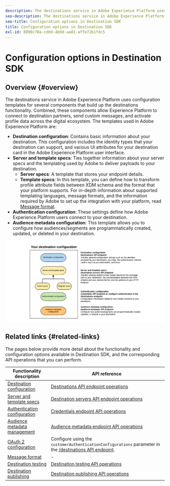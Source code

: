 ```yaml
---
description: The destinations service in Adobe Experience Platform uses configuration templates for several components that build up the destinations functionality. Combined, these components allow Experience Platform to connect to destination partners, send custom messages, and activate profile data across the digital ecosystem.
seo-description: The destinations service in Adobe Experience Platform uses configuration templates for several components that build up the destinations functionality. Combined, these components allow Experience Platform to connect to destination partners, send custom messages, and activate profile data across the digital ecosystem.
seo-title: Configuration options in Destination SDK
title: Configuration options in Destination SDK
exl-id: 8890c70a-cdb9-4b9d-aa81-affe72b1fdc5
---
```

# Configuration options in Destination SDK

## Overview {#overview}

The destinations service in Adobe Experience Platform uses configuration templates for several components that build up the destinations functionality. Combined, these components allow Experience Platform to connect to destination partners, send custom messages, and activate profile data across the digital ecosystem. The templates used in Adobe Experience Platform are:

* **Destination configuration**: Contains basic information about your destination. This configuration includes the identity types that your destination can support, and various UI attributes for your destination card in the Adobe Experience Platform user interface.
* **Server and template specs**: Ties together information about your server specs and the templating used by Adobe to deliver payloads to your destination.
  * **Server specs**: A template that stores your endpoint details.
  * **Template specs**: In this template, you can define how to transform profile attribute fields between XDM schema and the format that your platform supports. For in-depth information about supported templating languages, message formats, and the information required by Adobe to set up the integration with your platform, read [Message format](./message-format.md).
* **Authentication configuration**: These settings define how Adobe Experience Platform users connect to your destination.
* **Audience metadata configuration**: This template allows you to configure how audiences/segments are programmatically created, updated, or deleted in your destination.

![Destination SDK templates and configurations](./assets/self-service-configuration.png)

## Related links {#related-links}

The pages below provide more detail about the functionality and configuration options available in Destination SDK, and the corresponding API operations that you can perform.

|Functionality description | API reference |
|--- |--- |
|[Destination configuration](./destination-configuration.md) | [Destinations API endpoint operations](./destination-configuration-api.md) |
|[Server and template specs](./server-and-template-configuration.md) |[Destination servers API endpoint operations](./destination-server-api.md) |
|[Authentication configuration](./credentials-configuration.md) | [Credentials endpoint API operations](./credentials-configuration-api.md) |
|[Audience metadata management](./audience-metadata-management.md) | [Audience metadata endpoint API operations](./audience-metadata-api.md) | 
|[OAuth 2 configuration](./oauth2-authentication.md) | Configure using the `customerAuthenticationConfigurations` parameter in the [/destinations API endpoint](./destination-configuration-api.md). |
|[Message format](./message-format.md) | - |
|[Destination testing](./test-destination.md) | [Destination testing API operations](./destination-testing-api.md) |
|[Destination publishing](./configure-destination-instructions.md#publish-destination) | [Destination publishing API operations](./destination-publish-api.md) |
